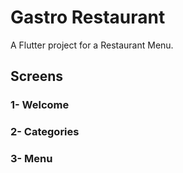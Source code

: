 # Gastro Restaurant

A Flutter project for a Restaurant Menu.   

## Screens   
### 1- Welcome
### 2- Categories
### 3- Menu
